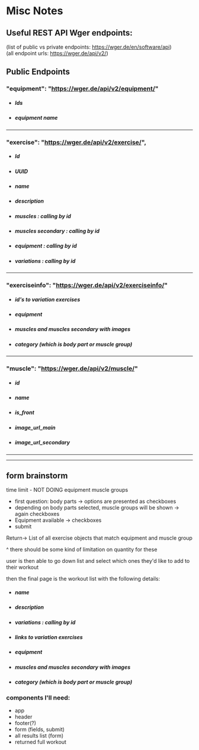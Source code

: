 # Misc Notes

## Useful REST API Wger endpoints:
(list of public vs private endpoints: https://wger.de/en/software/api)\
(all endpoint urls: https://wger.de/api/v2/)

## Public Endpoints
### "equipment": "https://wger.de/api/v2/equipment/"
- ##### Ids
- ##### equipment name
---
### "exercise": "https://wger.de/api/v2/exercise/",
- ##### Id
- ##### UUID
- ##### name
- ##### description
- ##### muscles : calling by id
- ##### muscles secondary : calling by id
- ##### equipment : calling by id
- ##### variations : calling by id
---
### "exerciseinfo": "https://wger.de/api/v2/exerciseinfo/"
- ##### id's to variation exercises
- ##### equipment
- ##### muscles and muscles secondary with images
- ##### category (which is body part or muscle group)
---
### "muscle": "https://wger.de/api/v2/muscle/"
- ##### id
- ##### name
- ##### is_front
- ##### image_url_main
- ##### image_url_secondary
---


---
## form brainstorm

time limit - NOT DOING
equipment
muscle groups


- first question: body parts -> options are presented as checkboxes
- depending on body parts selected, muscle groups will be shown -> again checkboxes
- Equipment available -> checkboxes
- submit

Return->
List of all exercise objects that match equipment and muscle group

^ there should be some kind of limitation on quantity for these

user is then able to go down list and select which ones they'd like to add to their workout

then the final page is the workout list with the following details:
- ##### name
- ##### description
- ##### variations : calling by id
- ##### links to variation exercises
- ##### equipment
- ##### muscles and muscles secondary with images
- ##### category (which is body part or muscle group)

### components I'll need:
- app
- header
- footer(?)
- form (fields, submit)
- all results list (form)
- returned full workout